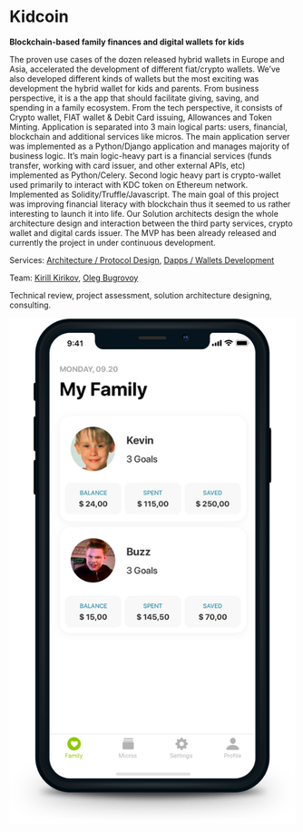 # Kidcoin

**Blockchain-based family finances and digital wallets for kids**

The proven use cases of the dozen released hybrid wallets in Europe and Asia, accelerated the development of different fiat/crypto wallets. We’ve also developed different kinds of wallets but the most exciting was development the hybrid wallet for kids and parents. From business perspective, it is a the app that should facilitate giving, saving, and spending in a family ecosystem. From the tech perspective, it consists of Crypto wallet, FIAT wallet & Debit Card issuing, Allowances and Token Minting. Application is separated into 3 main logical parts: users, financial, blockchain and additional services like micros. The main application server was implemented as a Python/Django application and manages majority of business logic. It’s main logic-heavy part is a financial services \(funds transfer, working with card issuer, and other external APIs, etc\) implemented as Python/Celery. Second logic heavy part is crypto-wallet used primarily to interact with KDC token on Ethereum network. Implemented as Solidity/Truffle/Javascript.  The main goal of this project was improving financial literacy with blockchain thus it seemed to us rather interesting to launch it into life. Our Solution architects design the whole architecture design and interaction between the third party services, crypto wallet and digital cards issuer. The MVP has been already released and currently the project in under continuous development.  


Services: [Architecture / Protocol Design](../architecture-design-protocol/), [Dapps / Wallets Development](../architecture-design-protocol/dapps-wallets-development.md)

Team: [Kirill Kirikov](../org-1/kirill-kirikov.md), [Oleg Bugrovoy](../org-1/oleg-bugrovoy.md)

Technical review, project assessment, solution architecture designing, consulting.

![](../.gitbook/assets/kidcoin_copy.png)

